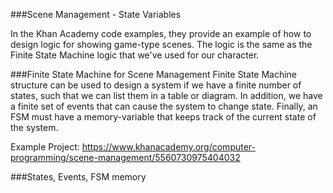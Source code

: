 ###Scene Management - State Variables

In the Khan Academy code examples, they provide an example of how to design logic for showing game-type scenes.  The logic is the same as the Finite State Machine logic that we've used for our character.  

###Finite State Machine for Scene Management
Finite State Machine structure can be used to design a system if we have a finite number of states, such that we can list them in a table or diagram.  In addition, we have a finite set of events that can cause the system to change state.  Finally, an FSM must have a memory-variable that keeps track of the current state of the system.

Example Project: 
https://www.khanacademy.org/computer-programming/scene-management/5560730975404032

###States, Events, FSM memory

